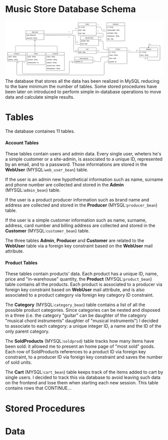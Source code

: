 # Music Store Database Schema
![...loading...](https://github.com/iambrunoromano/MusicStore/blob/main/MusicStore/db/MusicStoreUML.png?raw=true)
The database that stores all the data has been realized in MySQL reducing to the bare minimum the number of tables. Some stored procedures have been later on introduced to perform simple in-database operations to move data and calculate simple results. 

# Tables
The database containes 11 tables.
#### Account Tables
These tables contain users and admin data. Every single user, wheters he's a simple customer or a site-admin, is associated to a unique ID, represented by an email, and to a password. Those informations are stored in the **WebUser** (MYSQL:`web_user_bean`) table. 

If the user is an admin new hypothetical information such as name, surname and phone number are collected and stored in the **Admin** (MYSQL:`admin_bean`) table. 

If the user is a product producer information such as brand name and address are collected and stored in the **Producer** (MYSQL:`producer_bean`) table. 

If the user is a simple customer information such as name, surname, address, card number and billing address are collected and stored in the **Customer** (MYSQL:`customer_bean`) table. 

The three tables **Admin**, **Producer** and **Customer** are related to the **WebUser** table via a foreign key constraint based on the **WebUser** mail attribute. 

#### Product Tables

These tables contain products' data. Each product has a unique ID, name, price and "in-warehouse" quantity, the **Product** (MYSQL:`product_bean`) table contains all the products. Each product is associated to a producer via foreign key constraint based on **WebUser** mail attribute, and is also associated to a product category via foreign key category ID constraint. 

The **Category** (MYSQL:`category_bean`) table contains a list of all the possible product categories. Since categories can be nested and disposed in a three (i.e. the category "guitar" can be daughter of the category "musical chord instruments" daughter of "musical instruments") I decided to associate to each category: a unique integer ID, a name and the ID of the only parent category. 

The **SoldProducts** (MYSQL:`soldprod`) table tracks how many items have been sold: it allowed me to present an home page of "most sold" goods. Each row of SoldProducts references to a product ID via foreign key constraint, to a producer ID via foreign key constraint and saves the number of sold units. 

The **Cart** (MYSQL:`cart_bean`) table keeps track of the items added to cart by single users. I decided to track this via database to avoid leaving such data on the frontend and lose them when starting each new session. This table contains rows that CONTINUE... 
# Stored Procedures
# Data
